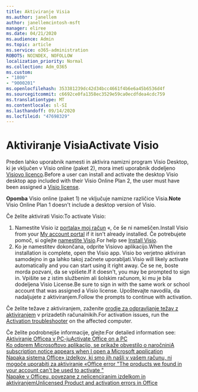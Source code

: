 ```yaml
---
title: Aktiviranje Visia
ms.author: janellem
author: janellemcintosh-msft
manager: eliree
ms.date: 04/21/2020
ms.audience: Admin
ms.topic: article
ms.service: o365-administration
ROBOTS: NOINDEX, NOFOLLOW
localization_priority: Normal
ms.collection: Adm_O365
ms.custom:
- "1800"
- "9000201"
ms.openlocfilehash: 353381239dc42d34bcc4661f4b6e6a45b6536d4f
ms.sourcegitcommit: c6692ce0fa1358ec3529e59ca0ecdfdea4cdc759
ms.translationtype: MT
ms.contentlocale: sl-SI
ms.lasthandoff: 09/14/2020
ms.locfileid: "47698329"
---
```

# <a name="activate-visio"></a><span data-ttu-id="bc133-102">Aktiviranje Visia</span><span class="sxs-lookup"><span data-stu-id="bc133-102">Activate Visio</span></span>

<span data-ttu-id="bc133-103">Preden lahko uporabnik namesti in aktivira namizni program Visio Desktop, ki je vključen v Visio online (paket 2), mora imeti uporabnik dodeljeno [Visiovo licenco](https://docs.microsoft.com/microsoft-365/admin/add-users/add-users).</span><span class="sxs-lookup"><span data-stu-id="bc133-103">Before a user can install and activate the desktop Visio desktop app included with their Visio Online Plan 2, the user must have been assigned a [Visio license](https://docs.microsoft.com/microsoft-365/admin/add-users/add-users).</span></span>

<span data-ttu-id="bc133-104">**Opomba** Visio online (paket 1) ne vključuje namizne različice Visia.</span><span class="sxs-lookup"><span data-stu-id="bc133-104">**Note** Visio Online Plan 1 doesn't include a desktop version of Visio.</span></span>

<span data-ttu-id="bc133-105">Če želite aktivirati Visio:</span><span class="sxs-lookup"><span data-stu-id="bc133-105">To activate Visio:</span></span>

1. <span data-ttu-id="bc133-106">Namestite Visio iz [portala» moj račun](https://portal.office.com/account#installs) «, če še ni nameščen.</span><span class="sxs-lookup"><span data-stu-id="bc133-106">Install Visio from your [My account portal](https://portal.office.com/account#installs) if it isn't already installed.</span></span> <span data-ttu-id="bc133-107">Če potrebujete pomoč, si oglejte [namestite Visio](https://support.office.com/article/f98f21e3-aa02-4827-9167-ddab5b025710?wt.mc_id=OfficeAdm_ClientDIA_Alchemy1800).</span><span class="sxs-lookup"><span data-stu-id="bc133-107">For help see [Install Visio](https://support.office.com/article/f98f21e3-aa02-4827-9167-ddab5b025710?wt.mc_id=OfficeAdm_ClientDIA_Alchemy1800).</span></span>
2. <span data-ttu-id="bc133-108">Ko je namestitev dokončana, odprite Visiovo aplikacijo.</span><span class="sxs-lookup"><span data-stu-id="bc133-108">When the installation is complete, open the Visio app.</span></span> <span data-ttu-id="bc133-109">Visio bo verjetno aktiviran samodejno in ga lahko takoj začnete uporabljati.</span><span class="sxs-lookup"><span data-stu-id="bc133-109">Visio will likely activate automatically and you can start using it right away.</span></span> <span data-ttu-id="bc133-110">Če se ne, boste morda pozvani, da se vpišete.</span><span class="sxs-lookup"><span data-stu-id="bc133-110">If it doesn't, you may be prompted to sign in.</span></span> <span data-ttu-id="bc133-111">Vpišite se z istim službenim ali šolskim računom, ki mu je bila dodeljena Visio License.</span><span class="sxs-lookup"><span data-stu-id="bc133-111">Be sure to sign in with the same work or school account that was assigned a Visio license.</span></span> <span data-ttu-id="bc133-112">Upoštevajte navodila, da nadaljujete z aktiviranjem.</span><span class="sxs-lookup"><span data-stu-id="bc133-112">Follow the prompts to continue with activation.</span></span> 

<span data-ttu-id="bc133-113">Če želite težave z aktiviranjem, zaženite [orodje za odpravljanje težav z aktiviranjem](https://aka.ms/SARA-OfficeActivation-Alchemy) v prizadetih računalnikih.</span><span class="sxs-lookup"><span data-stu-id="bc133-113">For activation issues, run the [Activation troubleshooter](https://aka.ms/SARA-OfficeActivation-Alchemy) on the affected computer.</span></span>

<span data-ttu-id="bc133-114">Če želite podrobnejše informacije, glejte:</span><span class="sxs-lookup"><span data-stu-id="bc133-114">For detailed information see:</span></span><br>
[<span data-ttu-id="bc133-115">Aktiviranje Officea v PC-ju</span><span class="sxs-lookup"><span data-stu-id="bc133-115">Activate Office on a PC</span></span>](https://support.office.com/article/5bd38f38-db92-448b-a982-ad170b1e187e?wt.mc_id=OfficeAdm_ClientDIA_Alchemy1800)<br>
[<span data-ttu-id="bc133-116">Ko odprem Microsoftovo aplikacijo, se prikaže obvestilo o naročnini</span><span class="sxs-lookup"><span data-stu-id="bc133-116">A subscription notice appears when I open a Microsoft application</span></span>](https://support.office.com/article/4cabe32c-f594-4c0e-9191-3d3ade10cceb?wt.mc_id=OfficeAdm_ClientDIA_Alchemy1800)<br>
[<span data-ttu-id="bc133-117">Napaka sistema Office» izdelkov, ki smo jih našli v vašem računu, ni mogoče uporabiti za aktiviranje <app> «</span><span class="sxs-lookup"><span data-stu-id="bc133-117">Office error "The products we found in your account can't be used to activate <app>"</span></span>](https://support.office.com/article/c9f9a0b3-5aae-4131-8077-21e6a59f141e?wt.mc_id=OfficeAdm_ClientDIA_Alchemy1800)<br>
[<span data-ttu-id="bc133-118">Napake v Officeu, povezane z nelicenciranim izdelkom in aktiviranjem</span><span class="sxs-lookup"><span data-stu-id="bc133-118">Unlicensed Product and activation errors in Office</span></span>](https://support.office.com/article/0d23d3c0-c19c-4b2f-9845-5344fedc4380?wt.mc_id=OfficeAdm_ClientDIA_Alchemy1800)